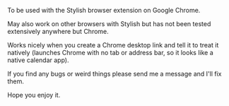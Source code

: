 To be used with the Stylish browser extension on Google Chrome.

May also work on other browsers with Stylish but has not been tested extensively anywhere but Chrome.

Works nicely when you create a Chrome desktop link and tell it to treat it natively (launches Chrome with no tab or address bar, so it looks like a native calendar app).

If you find any bugs or weird things please send me a message and I'll fix them.

Hope you enjoy it.
